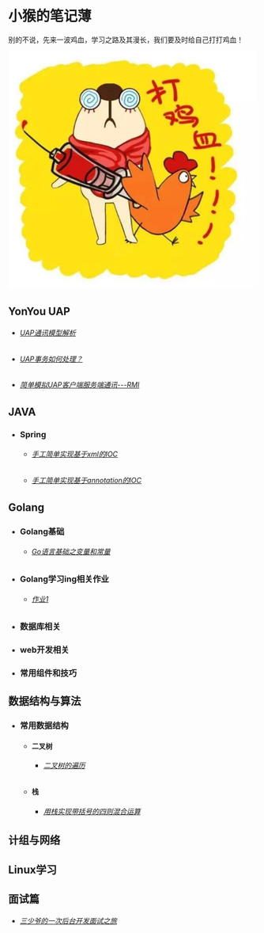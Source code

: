 #                                               小猴的笔记薄

别的不说，先来一波鸡血，学习之路及其漫长，我们要及时给自己打打鸡血！

![](https://github.com/stevenhoukai/myblog/blob/main/images/timg.jpg)

## **YonYou UAP**

- ###### *[UAP通讯模型解析](https://stevenhoukai.github.io/2019/07/19/20190719-2/)*

- ###### *[UAP事务如何处理？](https://stevenhoukai.github.io/2019/07/24/20190724/)*

- ###### *[简单模拟UAP客户端服务端通讯---RMI](https://stevenhoukai.github.io/2019/08/05/20190805/)*

## **JAVA**

- ### **Spring**

  - ###### *[手工简单实现基于xml的IOC](https://stevenhoukai.github.io/2020/01/28/20200127springioc/)*

  - ###### *[手工简单实现基于annotation的IOC](https://stevenhoukai.github.io/2020/01/29/springioc-anno/)*

## **Golang**

- ### Golang基础

  -  ###### *[Go语言基础之变量和常量]()*

- ### Golang学习ing相关作业

  - ###### *[作业1](https://stevenhoukai.github.io/2020/11/26/20201127-golangprectice1/)*

- ### 数据库相关

- ### web开发相关

- ### 常用组件和技巧

## **数据结构与算法**

- ###  常用数据结构

  - #### **二叉树**

    - ######  *[二叉树的遍历](https://stevenhoukai.github.io/2020/11/26/20201126-blbinarytree/)*
  
  - ####  **栈**
  
    - ######  *[用栈实现带括号的四则混合运算](https://stevenhoukai.github.io/2020/11/25/20201125-selfcomputer/)*

## **计组与网络**

## **Linux学习**

## **面试篇**

- ###### *[三少爷的一次后台开发面试之旅](https://stevenhoukai.github.io/2020/11/21/20201121-ms1/)* 

